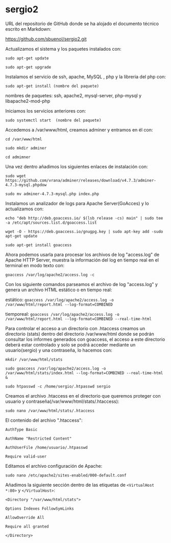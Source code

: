 # sergio2
URL del repositorio de GitHub donde se ha alojado el documento técnico escrito en Markdown:

https://github.com/sbuenol/sergio2.git

Actualizamos el sistema y los paquetes instalados con:

`sudo apt-get update`

`sudo apt-get upgrade`

Instalamos el servicio de ssh, apache, MySQL , php y la libreria del php con:

`sudo apt-get install (nombre del paquete)`

nombres de paquetes: ssh, apache2, mysql-server, php-mysql y libapache2-mod-php

Iniciamos los servicios anteriores con:

`sudo systemctl start  (nombre del paquete)`

Accedemos a /var/www/html, creamos adminer y entramos en él con:

`cd /var/www/html`

`sudo mkdir adminer`

`cd admimner`

Una vez dentro añadimos los siguientes enlaces de instalación con:

`sudo wget https://github.com/vrana/adminer/releases/download/v4.7.3/adminer-4.7.3-mysql.phpdow`

`sudo mv adminer-4.7.3-mysql.php index.php`

Instalamos un analizador de logs para Apache Server(GoAcces) y lo actualizamos con:

`echo "deb http://deb.goaccess.io/ $(lsb_release -cs) main" | sudo tee -a /etc/apt/sources.list.d/goaccess.list`

`wget -O - https://deb.goaccess.io/gnugpg.key | sudo apt-key add -sudo apt-get update `

`sudo apt-get install goaccess`

Ahora podemos usarla para procesar los archivos de log "access.log" de Apache HTTP Server, muestra la información del log en tiempo real en el terminal en modo texto con:

`goaccess /var/log/apache2/access.log -c`

Con los siguiente comandos parseamos el archivo de log "access.log" y genera un archivo HTML estático o en tiempo real:

estático: `goaccess /var/log/apache2/access.log -o /var/www/html/report.html --log-format=COMBINED`

tiemporeal: `goaccess /var/log/apache2/access.log -o /var/www/html/report.html --log-format=COMBINED --real-time-html`

Para controlar el acceso a un directorio con .htaccess creamos un directorio (stats) dentro del directorio /var/www/html donde se podrán consultar los informes generados con goaccess, el acceso a este directorio deberá estar controlado y solo se podrá acceder mediante un usuario(sergio) y una contraseña, lo hacemos con:

`mkdir /var/www/html/stats`

`sudo goaccess /var/log/apache2/access.log -o /var/www/html/stats/index.html --log-format=COMBINED --real-time-html &`

`sudo htpasswd -c /home/sergio/.htpasswd sergio`

Creamos el archivo .htaccess en el directorio que queremos proteger con usuario y contraseña(/var/www/html/stats/.htaccess):

`sudo nano /var/www/html/stats/.htaccess`

El contenido del archivo ".htaccess":

`AuthType Basic`

`AuthName "Restricted Content"`

`AuthUserFile /home/usuario/.htpasswd`

`Require valid-user`

Editamos el archivo configuración de Apache:

`sudo nano /etc/apache2/sites-enabled/000-default.conf`

Añadimos la siguiente sección dentro de las etiquetas de 
`<VirtualHost *:80>` y `</VirtualHost>`:

`<Directory "/var/www/html/stats">` 
  
  `Options Indexes FollowSymLinks`
  
  `AllowOverride All`
  
  `Require all granted`

`</Directory>`
